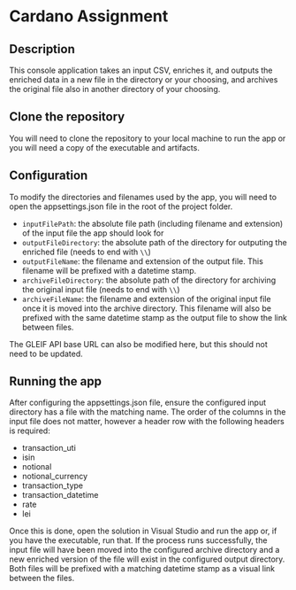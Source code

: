 # Cardano Assignment

## Description
This console application takes an input CSV, enriches it, and outputs the enriched data in a new file in the directory or your choosing, and archives the original file also in another directory of your choosing.

## Clone the repository
You will need to clone the repository to your local machine to run the app or you will need a copy of the executable and artifacts.

## Configuration
To modify the directories and filenames used by the app, you will need to open the appsettings.json file in the root of the project folder.
- `inputFilePath`: the absolute file path (including filename and extension) of the input file the app should look for
- `outputFileDirectory`: the absolute path of the directory for outputing the enriched file (needs to end with `\\`)
- `outputFileName`: the filename and extension of the output file. This filename will be prefixed with a datetime stamp.
- `archiveFileDirectory`: the absolute path of the directory for archiving the original input file (needs to end with `\\`)
- `archiveFileName`: the filename and extension of the original input file once it is moved into the archive directory. This filename will also be prefixed with the same datetime stamp as the output file to show the link between files.

The GLEIF API base URL can also be modified here, but this should not need to be updated.

## Running the app
After configuring the appsettings.json file, ensure the configured input directory has a file with the matching name. The order of the columns in the input file does not matter, however a header row with the following headers is required:
- transaction_uti
- isin
- notional
- notional_currency
- transaction_type
- transaction_datetime
- rate
- lei

Once this is done, open the solution in Visual Studio and run the app or, if you have the executable, run that. If the process runs successfully, the input file will have been moved into the configured archive directory and a new enriched version of the file will exist in the configured output directory. Both files will be prefixed with a matching datetime stamp as a visual link between the files.